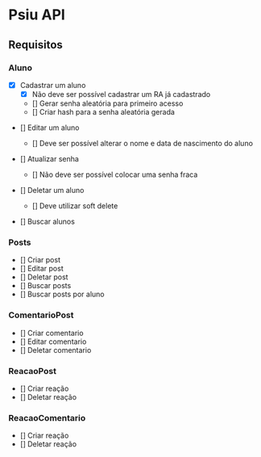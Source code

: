 # Psiu API

## Requisitos

### Aluno 

- [X] Cadastrar um aluno
  - [X] Não deve ser possível cadastrar um RA já cadastrado
  - [] Gerar senha aleatória para primeiro acesso
  - [] Criar hash para a senha aleatória gerada

- [] Editar um aluno
  - [] Deve ser possível alterar o nome e data de nascimento do aluno

- [] Atualizar senha
  - [] Não deve ser possível colocar uma senha fraca

- [] Deletar um aluno
  - [] Deve utilizar soft delete

- [] Buscar alunos

### Posts

- [] Criar post
- [] Editar post
- [] Deletar post
- [] Buscar posts
- [] Buscar posts por aluno

### ComentarioPost

- [] Criar comentario
- [] Editar comentario
- [] Deletar comentario

### ReacaoPost

- [] Criar reação
- [] Deletar reação

### ReacaoComentario

- [] Criar reação
- [] Deletar reação
